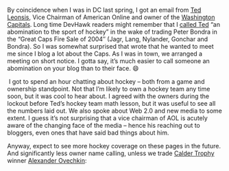 By coincidence when I was in DC last spring, I got an email from [Ted
Leonsis](http://ted.aol.com/), Vice Chairman of American Online and
owner of the [Washington Capitals](http://www.washingtoncaps.com/). Long
time DevHawk readers might remember that I [called
Ted](http://devhawk.net/2004/02/19/doing-the-unthinkable/) “an
abomination to the sport of hockey” in the wake of trading Peter Bondra
in the “Great Caps Fire Sale of 2004″ (Jagr, Lang, Nylander, Gonchar and
Bondra). So I was somewhat surprised that wrote that he wanted to meet
me since I blog a lot about the Caps. As I was in town, we arranged a
meeting on short notice. I gotta say, it’s much easier to call someone
an abomination on your blog than to their face.
:smile:

 I got to spend an hour chatting about hockey – both from a game and
ownership standpoint. Not that I’m likely to own a hockey team any time
soon, but it was cool to hear about. I agreed with the owners during the
lockout before Ted’s hockey team math lesson, but it was useful to see
all the numbers laid out. We also spoke about Web 2.0 and new media to
some extent. I guess it’s not surprising that a vice chairman of AOL is
acutely aware of the changing face of the media – hence his reaching out
to bloggers, even ones that have said bad things about him.

Anyway, expect to see more hockey coverage on these pages in the future.
And significantly less owner name calling, unless we trade [Calder
Trophy](http://www.nhl.com/trophies/calder.html) winner [Alexander
Ovechkin](http://www.washingtoncaps.com/team/player.asp?player_id=17):
